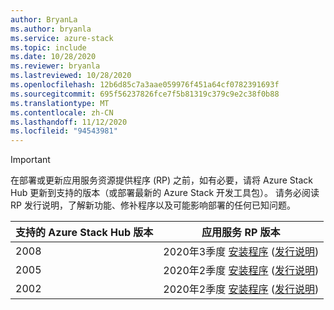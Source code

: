 ```yaml
---
author: BryanLa
ms.author: bryanla
ms.service: azure-stack
ms.topic: include
ms.date: 10/28/2020
ms.reviewer: bryanla
ms.lastreviewed: 10/28/2020
ms.openlocfilehash: 12b6d85c7a3aae059976f451a64cf0782391693f
ms.sourcegitcommit: 695f56237826fce7f5b81319c379c9e2c38f0b88
ms.translationtype: MT
ms.contentlocale: zh-CN
ms.lasthandoff: 11/12/2020
ms.locfileid: "94543981"
---
```

<!-- TODO - For each release: add AzS Hub build number, App Service RP version number, & corresponding App Service release notes text/link -->
> [!IMPORTANT]
> 在部署或更新应用服务资源提供程序 (RP) 之前，如有必要，请将 Azure Stack Hub 更新到支持的版本（或部署最新的 Azure Stack 开发工具包）。 请务必阅读 RP 发行说明，了解新功能、修补程序以及可能影响部署的任何已知问题。
>
> | 支持的 Azure Stack Hub 版本 | 应用服务 RP 版本 |
> |-----|---|
> | 2008 | 2020年3季度 [安装程序](https://aka.ms/appsvcupdateq3installer) ([发行说明](../operator/app-service-release-notes-2020-Q3.md))  |
> | 2005 | 2020年2季度 [安装程序](https://aka.ms/appsvcupdateq2installer) ([发行说明](../operator/app-service-release-notes-2020-Q2.md))  |
> | 2002 | 2020年2季度 [安装程序](https://aka.ms/appsvcupdateq2installer) ([发行说明](../operator/app-service-release-notes-2020-Q2.md))  |
